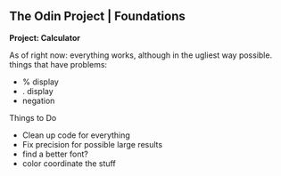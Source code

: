 ## The Odin Project | Foundations
**Project: Calculator**

As of right now: everything works, although in the ugliest way possible. 
things that have problems:
- % display
- . display
- negation

Things to Do
- Clean up code for everything
- Fix precision for possible large results
- find a better font? 
- color coordinate the stuff